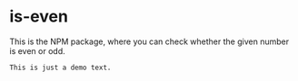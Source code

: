 # is-even
This is the NPM package, where you can check whether the given number is even or odd.

    This is just a demo text. 
  
